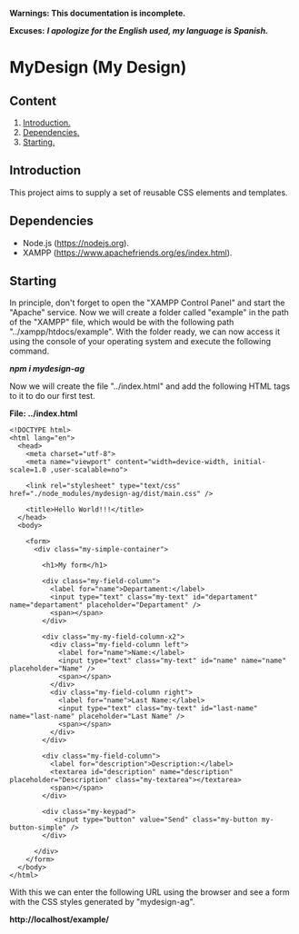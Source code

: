 **Warnings: This documentation is incomplete.**

**Excuses:** ___I apologize for the English used, my language is Spanish.___

# MyDesign (My Design) #

## Content ##

1. [Introduction.](#Introduction "Introduction")
2. [Dependencies.](#Dependencies "Dependencies")
3. [Starting.](#Starting "Starting")

<span id="Introduction"></span>
## Introduction ##

This project aims to supply a set of reusable CSS elements and templates.

<span id="Dependencies"></span>
## Dependencies ##

- Node.js (https://nodejs.org).
- XAMPP (https://www.apachefriends.org/es/index.html).

<span id="Starting"></span>
## Starting ##

In principle, don't forget to open the "XAMPP Control Panel" and start the "Apache" service. Now we will create a folder called "example" in the path of the "XAMPP" file, which would be with the following path "../xampp/htdocs/example". With the folder ready, we can now access it using the console of your operating system and execute the following command.

***npm i mydesign-ag***

Now we will create the file "../index.html" and add the following HTML tags to it to do our first test.

**File: ../index.html**

~~~
<!DOCTYPE html>
<html lang="en">
  <head>
    <meta charset="utf-8">
    <meta name="viewport" content="width=device-width, initial-scale=1.0 ,user-scalable=no">

    <link rel="stylesheet" type="text/css" href="./node_modules/mydesign-ag/dist/main.css" />

    <title>Hello World!!!</title>
  </head>
  <body>

    <form>
      <div class="my-simple-container">

        <h1>My form</h1>

        <div class="my-field-column">
          <label for="name">Departament:</label>
          <input type="text" class="my-text" id="departament" name="departament" placeholder="Departament" />
          <span></span>
        </div>

        <div class="my-my-field-column-x2">
          <div class="my-field-column left">
            <label for="name">Name:</label>
            <input type="text" class="my-text" id="name" name="name" placeholder="Name" />
            <span></span>
          </div>
          <div class="my-field-column right">
            <label for="name">Last Name:</label>
            <input type="text" class="my-text" id="last-name" name="last-name" placeholder="Last Name" />
            <span></span>
          </div>
        </div>

        <div class="my-field-column">
          <label for="description">Description:</label>
          <textarea id="description" name="description" placeholder="Description" class="my-textarea"></textarea>
          <span></span>
        </div>

        <div class="my-keypad">
           <input type="button" value="Send" class="my-button my-button-simple" />
        </div>

      </div>
    </form>
  </body>
</html>
~~~

With this we can enter the following URL using the browser and see a form with the CSS styles generated by "mydesign-ag".

**http://localhost/example/**